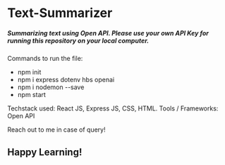 # Text-Summarizer

##### Summarizing text using Open API. Please use your own API Key for running this repository on your local computer.

Commands to run the file:
- npm init
- npm i express dotenv hbs openai
- npm i nodemon --save
- npm start


Techstack used: React JS, Express JS, CSS, HTML.
Tools / Frameworks: Open API

Reach out to me in case of query! 

## Happy Learning!
